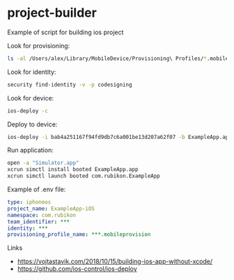 # project-builder

Example of script for building ios project

Look for provisioning:

```bash
ls -al /Users/alex/Library/MobileDevice/Provisioning\ Profiles/*.mobileprovision
```

Look for identity:

```bash
security find-identity -v -p codesigning
```

Look for device:

```bash
ios-deploy -c
```

Deploy to device:

```bash
ios-deploy -i bab4a251167f94fd9db7c6a001be13d207a62f07 -b ExampleApp.app
```

Run application:

```bash
open -a "Simulator.app"
xcrun simctl install booted ExampleApp.app
xcrun simctl launch booted com.rubikon.ExampleApp
```

Example of .env file:

```yaml
type: iphoneos
project_name: ExampleApp-iOS
namespace: com.rubikon
team_identifier: ***
identity: ***
provisioning_profile_name: ***.mobileprovision
```

Links

- https://vojtastavik.com/2018/10/15/building-ios-app-without-xcode/
- https://github.com/ios-control/ios-deploy